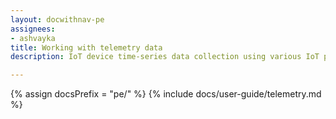 ```yaml
---
layout: docwithnav-pe
assignees:
- ashvayka
title: Working with telemetry data
description: IoT device time-series data collection using various IoT protocols and WinstarCloud telemetry feature

---
```


{% assign docsPrefix = "pe/" %}
{% include docs/user-guide/telemetry.md %}